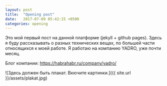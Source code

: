 ```yaml
---
layout: post
title:  "Opening post"
date:   2017-07-09 05:42:15 +0500
categories: opening
---
```

Это мой первый пост на данной платформе (jekyll + github pages).
Здесь я буду рассказывать о разных технических вещах, по большей части относящихся
к моей работе. Я работаю на компанию YADRO, уже почти месяц.

Блог компании: https://habrahabr.ru/company/yadro/

![Здесь должен быть плакат. Вкючите картинки.]({{ site.url }}/assets/plakat.jpg)
